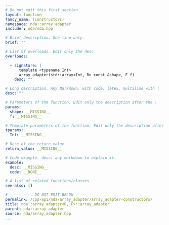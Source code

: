 ```yaml
---
# Do not edit this first section
layout: function
fancy_name: (constructors)
namespace: nda::array_adapter
includer: nda/nda.hpp

# Brief description. One line only.
brief: ""

# List of overloads. Edit only the desc
overloads:

  - signature: |
      template <typename Int>
      array_adapter(std::array<Int, R> const &shape, F f)
    desc: ""

# Long description. Any Markdown, with code, latex, multiline with |
desc: ""

# Parameters of the function. Edit only the description after the :
params:
  shape: __MISSING__
  f: __MISSING__

# Template parameters of the function. Edit only the description after the :
tparams:
  Int: __MISSING__

# Desc of the return value
return_value: __MISSING__

# Code example. desc: any markdown to explain it.
example:
  desc: __MISSING__
  code: __NONE__

# A list of related functions/classes
see-also: []

# ---------- DO NOT EDIT BELOW --------
permalink: /cpp-api/nda/array_adapter/array_adapter-constructors/
title: nda::array_adapter<R, F>::array_adapter
parent: nda::array_adapter
source: nda/array_adapter.hpp
...
```


